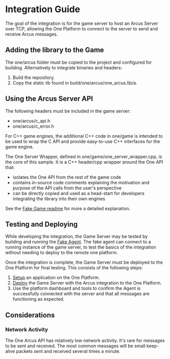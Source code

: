 # Integration Guide

The goal of the integration is for the game server to host an Arcus Server over TCP, allowing the One Platform to connect to the server to send and receive Arcus messages.

## Adding the library to the Game

The one/arcus folder must be copied to the project and configured for building. Alternatively to integrate binaries and headers:
1. Build the repository.
2. Copy the static lib found in build/one/arcus/one_arcus.lib/a.

## Using the Arcus Server API

The following headers must be included in the game server:
- one/arcus/c_api.h
- one/arcus/c_error.h

For C++ game engines, the additional C++ code in one/game is intended to be used
to wrap the C API and provide easy-to-use C++ interfaces for the game engine.

The One Server Wrapper, defined in one/game/one_server_wrapper.cpp, is the core of this sample. It is a C++ header/cpp wrapper around the One API that:

- isolates the One API from the rest of the game code
- contains in-source code comments explaining the motivation and purpose of the API calls from the user's perspective
- can be directly copied and used as a head-start for developers integrating the library into their own engines

See the [Fake Game readme](../one/game/readme.md) for more a detailed explanation.

## Testing and Deploying

While developing the integration, the Game Server may be tested by building and running the [Fake Agent](../one/agent/readme.md). The fake agent can connect to a running instance of the game server, to test the basics of the integration without needing to deploy to the remote one platform.

Once the integration is complete, the Game Server must be deployed to the One Platform for final testing. This consists of the following steps:
1. [Setup](https://www.i3d.net/docs/one/odp/Platform-Overview/) an application on the One Platform.
2. [Deploy](https://www.i3d.net/docs/one/odp/Platform-Processes/Deployment-Process/) the Game Server with the Arcus integration to the One Platform.
3. Use the platform dashboard and tools to confirm the Agent is successfully connected with the server and that all messages are functioning as expected.

## Considerations

### Network Activity

The One Arcus API has relatively low network activity. It's rare for messages to be sent and received. The most common messages will be small keep-alive packets sent and received several times a minute.